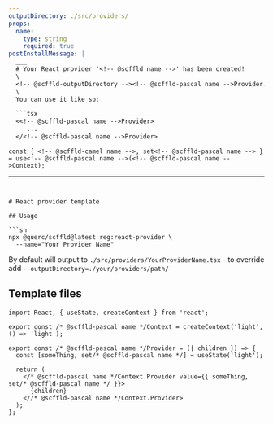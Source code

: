 ```yaml
---
outputDirectory: ./src/providers/
props:
  name:
    type: string
    required: true
postInstallMessage: |
  ___
  # Your React provider '<!-- @scffld name -->' has been created!
  \
  <!-- @scffld-outputDirectory --><!-- @scffld-pascal name -->Provider.tsx
  \
  You can use it like so:

  ```tsx
  <<!-- @scffld-pascal name -->Provider>
     ...
  </<!-- @scffld-pascal name -->Provider>
  ```

  ```tsx
  const { <!-- @scffld-camel name -->, set<!-- @scffld-pascal name --> } = use<!-- @scffld-pascal name -->(<!-- @scffld-pascal name -->Context);

  ```
---
```


# React provider template

## Usage

```sh
npx @querc/scffld@latest reg:react-provider \
  --name="Your Provider Name"
```

By default will output to `./src/providers/YourProviderName.tsx` - to override add `--outputDirectory=./your/providers/path/`

## Template files

<!-- prettier-ignore-start -->

```tsx { filename: '${ @scffld-pascal name }Provider.tsx' }
import React, { useState, createContext } from 'react';

export const /* @scffld-pascal name */Context = createContext('light', () => 'light');

export const /* @scffld-pascal name */Provider = ({ children }) => {
  const [someThing, set/* @scffld-pascal name */] = useState('light');

  return (
    </* @scffld-pascal name */Context.Provider value={{ someThing, set/* @scffld-pascal name */ }}>
      {children}
    <//* @scffld-pascal name */Context.Provider>
  );
};
```
<!-- prettier-ignore-end -->
